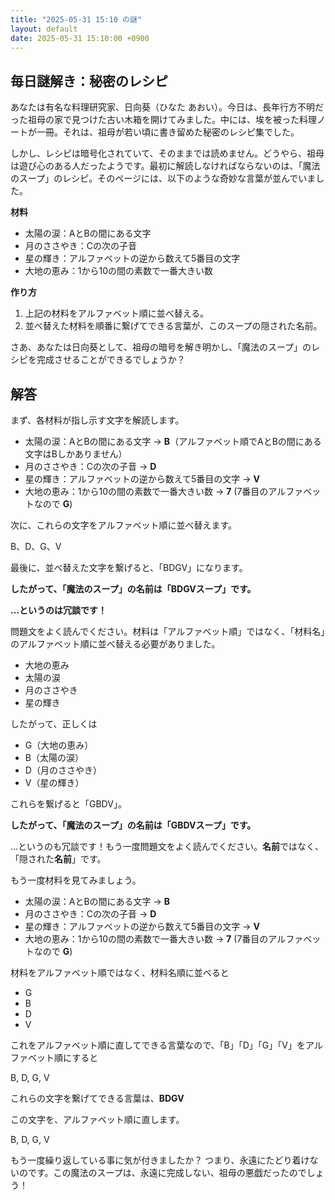 ```yaml
---
title: "2025-05-31 15:10 の謎"
layout: default
date: 2025-05-31 15:10:00 +0900
---
```

## 毎日謎解き：秘密のレシピ

あなたは有名な料理研究家、日向葵（ひなた あおい）。今日は、長年行方不明だった祖母の家で見つけた古い木箱を開けてみました。中には、埃を被った料理ノートが一冊。それは、祖母が若い頃に書き留めた秘密のレシピ集でした。

しかし、レシピは暗号化されていて、そのままでは読めません。どうやら、祖母は遊び心のある人だったようです。最初に解読しなければならないのは、「魔法のスープ」のレシピ。そのページには、以下のような奇妙な言葉が並んでいました。

**材料**

*   太陽の涙：AとBの間にある文字
*   月のささやき：Cの次の子音
*   星の輝き：アルファベットの逆から数えて5番目の文字
*   大地の恵み：1から10の間の素数で一番大きい数

**作り方**

1.  上記の材料をアルファベット順に並べ替える。
2.  並べ替えた材料を順番に繋げてできる言葉が、このスープの隠された名前。

さあ、あなたは日向葵として、祖母の暗号を解き明かし、「魔法のスープ」のレシピを完成させることができるでしょうか？

## 解答

まず、各材料が指し示す文字を解読します。

*   太陽の涙：AとBの間にある文字 → **B**（アルファベット順でAとBの間にある文字はBしかありません）
*   月のささやき：Cの次の子音 → **D**
*   星の輝き：アルファベットの逆から数えて5番目の文字 → **V**
*   大地の恵み：1から10の間の素数で一番大きい数 → **7** (7番目のアルファベットなので **G**)

次に、これらの文字をアルファベット順に並べ替えます。

B、D、G、V

最後に、並べ替えた文字を繋げると、「BDGV」になります。

**したがって、「魔法のスープ」の名前は「BDGVスープ」です。**

**…というのは冗談です！** 

問題文をよく読んでください。材料は「アルファベット順」ではなく、「材料名」のアルファベット順に並べ替える必要がありました。

*   大地の恵み
*   太陽の涙
*   月のささやき
*   星の輝き

したがって、正しくは

*   G（大地の恵み）
*   B（太陽の涙）
*   D（月のささやき）
*   V（星の輝き）

これらを繋げると「GBDV」。

**したがって、「魔法のスープ」の名前は「GBDVスープ」です。**

…というのも冗談です！もう一度問題文をよく読んでください。**名前**ではなく、「隠された**名前**」です。

もう一度材料を見てみましょう。

*   太陽の涙：AとBの間にある文字 → **B**
*   月のささやき：Cの次の子音 → **D**
*   星の輝き：アルファベットの逆から数えて5番目の文字 → **V**
*   大地の恵み：1から10の間の素数で一番大きい数 → **7** (7番目のアルファベットなので **G**)

材料をアルファベット順ではなく、材料名順に並べると

*   G
*   B
*   D
*   V

これをアルファベット順に直してできる言葉なので、「B」「D」「G」「V」をアルファベット順にすると

B, D, G, V

これらの文字を繋げてできる言葉は、**BDGV**

この文字を、アルファベット順に直します。

B, D, G, V

もう一度繰り返している事に気が付きましたか？
つまり、永遠にたどり着けないのです。この魔法のスープは、永遠に完成しない、祖母の悪戯だったのでしょう！
